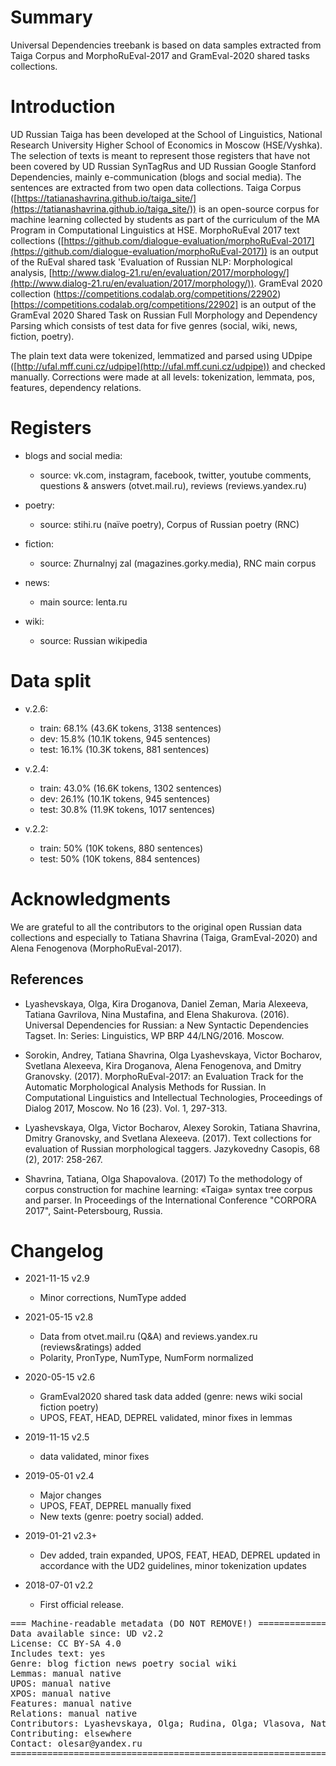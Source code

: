 # Summary

Universal Dependencies treebank is based on data samples extracted from Taiga Corpus and MorphoRuEval-2017 and GramEval-2020 shared tasks collections.

# Introduction

UD Russian Taiga has been developed at the School of Linguistics, National Research University Higher School of Economics in Moscow (HSE/Vyshka). The selection of texts is meant to represent those registers that have not been covered by UD Russian SynTagRus and UD Russian Google Stanford Dependencies, mainly e-communication (blogs and social media). The sentences are extracted from two open data collections. Taiga Corpus ([https://tatianashavrina.github.io/taiga_site/](https://tatianashavrina.github.io/taiga_site/)) is an open-source corpus for machine learning collected by students as part of the curriculum of the MA Program in Computational Linguistics at HSE. MorphoRuEval 2017 text collections ([https://github.com/dialogue-evaluation/morphoRuEval-2017](https://github.com/dialogue-evaluation/morphoRuEval-2017)) is an output of the RuEval shared task 'Evaluation of Russian NLP: Morphological analysis, [http://www.dialog-21.ru/en/evaluation/2017/morphology/](http://www.dialog-21.ru/en/evaluation/2017/morphology/)). GramEval 2020 collection (https://competitions.codalab.org/competitions/22902)[https://competitions.codalab.org/competitions/22902] is an output of the GramEval 2020 Shared Task on Russian Full Morphology and Dependency Parsing which consists of test data for five genres (social, wiki, news, fiction, poetry).  

The plain text data were tokenized, lemmatized and parsed using UDpipe ([http://ufal.mff.cuni.cz/udpipe](http://ufal.mff.cuni.cz/udpipe)) and checked manually. Corrections were made at all levels: tokenization, lemmata, pos, features, dependency relations.

# Registers

* blogs and social media:  
  * source: vk.com, instagram, facebook, twitter, youtube comments, questions & answers (otvet.mail.ru), reviews (reviews.yandex.ru)  
  
* poetry:
  * source: stihi.ru (naïve poetry), Corpus of Russian poetry (RNC)  
  
* fiction:  
  * source: Zhurnalnyj zal (magazines.gorky.media), RNC main corpus  

* news:
  * main source: lenta.ru  

* wiki:
  * source: Russian wikipedia  


# Data split

* v.2.6:
  * train: 68.1% (43.6K tokens, 3138 sentences)  
  * dev: 15.8% (10.1K tokens, 945 sentences)
  * test: 16.1% (10.3K tokens, 881 sentences)  

* v.2.4:
  * train: 43.0% (16.6K tokens, 1302 sentences)  
  * dev: 26.1% (10.1K tokens, 945 sentences)
  * test: 30.8% (11.9K tokens, 1017 sentences)

* v.2.2:
  * train: 50% (10K tokens, 880 sentences)  
  * test:  50% (10K tokens, 884 sentences)  

# Acknowledgments

We are grateful to all the contributors to the original open Russian data collections and especially to Tatiana Shavrina (Taiga, GramEval-2020) and Alena Fenogenova (MorphoRuEval-2017).

## References

* Lyashevskaya, Olga, Kira Droganova, Daniel Zeman, Maria Alexeeva, Tatiana Gavrilova, Nina Mustafina, and Elena Shakurova.
(2016). Universal Dependencies for Russian: a New Syntactic Dependencies Tagset. In: Series: Linguistics, WP BRP 44/LNG/2016. Moscow.

* Sorokin, Andrey, Tatiana Shavrina, Olga Lyashevskaya, Victor Bocharov, Svetlana Alexeeva, Kira Droganova, Alena Fenogenova, and Dmitry Granovsky. (2017). MorphoRuEval-2017: an Evaluation Track for the Automatic Morphological Analysis Methods for Russian. In Computational Linguistics and Intellectual Technologies, Proceedings of Dialog 2017, Moscow. No 16 (23). Vol. 1, 297-313.

* Lyashevskaya, Olga, Victor Bocharov, Alexey Sorokin, Tatiana Shavrina, Dmitry Granovsky, and Svetlana Alexeeva. (2017).
Text collections for evaluation of Russian morphological taggers. Jazykovedny Casopis, 68 (2), 2017: 258-267.

* Shavrina, Tatiana, Olga Shapovalova. (2017) To the methodology of corpus construction for machine learning: «Taiga» syntax tree corpus and parser. In Proceedings of the International Conference "CORPORA 2017", Saint-Petersbourg, Russia.


# Changelog

* 2021-11-15 v2.9
  * Minor corrections, NumType added

* 2021-05-15 v2.8
  * Data from otvet.mail.ru (Q&A) and reviews.yandex.ru (reviews&ratings) added
  * Polarity, PronType, NumType, NumForm normalized

* 2020-05-15 v2.6
  * GramEval2020 shared task data added (genre: news wiki social fiction poetry)
  * UPOS, FEAT, HEAD, DEPREL validated, minor fixes in lemmas

* 2019-11-15 v2.5
  * data validated, minor fixes

* 2019-05-01 v2.4
  * Major changes
  * UPOS, FEAT, DEPREL manually fixed
  * New texts (genre: poetry social) added.

* 2019-01-21 v2.3+
  * Dev added, train expanded, UPOS, FEAT, HEAD, DEPREL updated in accordance with the UD2 guidelines, minor tokenization updates

* 2018-07-01 v2.2
  * First official release.


<pre>
=== Machine-readable metadata (DO NOT REMOVE!) ================================
Data available since: UD v2.2
License: CC BY-SA 4.0
Includes text: yes
Genre: blog fiction news poetry social wiki
Lemmas: manual native
UPOS: manual native
XPOS: manual native
Features: manual native
Relations: manual native
Contributors: Lyashevskaya, Olga; Rudina, Olga; Vlasova, Natalia; Zhuravleva, Anna
Contributing: elsewhere
Contact: olesar@yandex.ru
===============================================================================
</pre>
